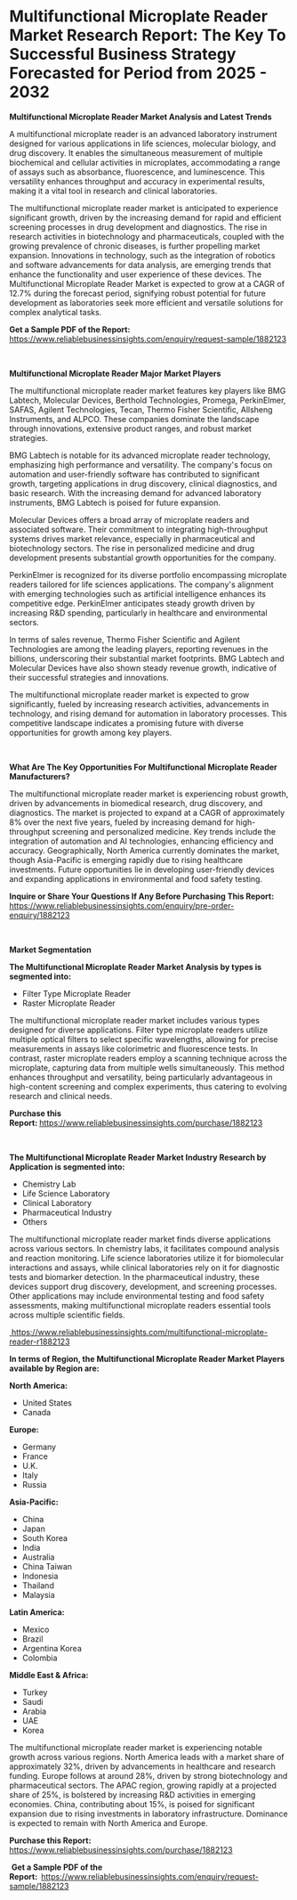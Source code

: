 <p><h1>Multifunctional Microplate Reader Market Research Report: The Key To Successful Business Strategy Forecasted for Period from 2025 - 2032</h1></p><p><strong>Multifunctional Microplate Reader Market Analysis and Latest Trends</strong></p>
<p><p>A multifunctional microplate reader is an advanced laboratory instrument designed for various applications in life sciences, molecular biology, and drug discovery. It enables the simultaneous measurement of multiple biochemical and cellular activities in microplates, accommodating a range of assays such as absorbance, fluorescence, and luminescence. This versatility enhances throughput and accuracy in experimental results, making it a vital tool in research and clinical laboratories.</p><p>The multifunctional microplate reader market is anticipated to experience significant growth, driven by the increasing demand for rapid and efficient screening processes in drug development and diagnostics. The rise in research activities in biotechnology and pharmaceuticals, coupled with the growing prevalence of chronic diseases, is further propelling market expansion. Innovations in technology, such as the integration of robotics and software advancements for data analysis, are emerging trends that enhance the functionality and user experience of these devices. The Multifunctional Microplate Reader Market is expected to grow at a CAGR of 12.7% during the forecast period, signifying robust potential for future development as laboratories seek more efficient and versatile solutions for complex analytical tasks.</p></p>
<p><strong>Get a Sample PDF of the Report:&nbsp;</strong> <a href="https://www.reliablebusinessinsights.com/enquiry/request-sample/1882123?utm_campaign=62&utm_medium=2&utm_source=Github&utm_content=ia&utm_term=14042025&utm_id=multifunctional-microplate-reader">https://www.reliablebusinessinsights.com/enquiry/request-sample/1882123</a></p>
<p>&nbsp;</p>
<p><strong>Multifunctional Microplate Reader Major Market Players</strong></p>
<p><p>The multifunctional microplate reader market features key players like BMG Labtech, Molecular Devices, Berthold Technologies, Promega, PerkinElmer, SAFAS, Agilent Technologies, Tecan, Thermo Fisher Scientific, Allsheng Instruments, and ALPCO. These companies dominate the landscape through innovations, extensive product ranges, and robust market strategies.</p><p>BMG Labtech is notable for its advanced microplate reader technology, emphasizing high performance and versatility. The company's focus on automation and user-friendly software has contributed to significant growth, targeting applications in drug discovery, clinical diagnostics, and basic research. With the increasing demand for advanced laboratory instruments, BMG Labtech is poised for future expansion.</p><p>Molecular Devices offers a broad array of microplate readers and associated software. Their commitment to integrating high-throughput systems drives market relevance, especially in pharmaceutical and biotechnology sectors. The rise in personalized medicine and drug development presents substantial growth opportunities for the company.</p><p>PerkinElmer is recognized for its diverse portfolio encompassing microplate readers tailored for life sciences applications. The company's alignment with emerging technologies such as artificial intelligence enhances its competitive edge. PerkinElmer anticipates steady growth driven by increasing R&D spending, particularly in healthcare and environmental sectors.</p><p>In terms of sales revenue, Thermo Fisher Scientific and Agilent Technologies are among the leading players, reporting revenues in the billions, underscoring their substantial market footprints. BMG Labtech and Molecular Devices have also shown steady revenue growth, indicative of their successful strategies and innovations.</p><p>The multifunctional microplate reader market is expected to grow significantly, fueled by increasing research activities, advancements in technology, and rising demand for automation in laboratory processes. This competitive landscape indicates a promising future with diverse opportunities for growth among key players.</p></p>
<p>&nbsp;</p>
<p><strong>What Are The Key Opportunities For Multifunctional Microplate Reader Manufacturers?</strong></p>
<p><p>The multifunctional microplate reader market is experiencing robust growth, driven by advancements in biomedical research, drug discovery, and diagnostics. The market is projected to expand at a CAGR of approximately 8% over the next five years, fueled by increasing demand for high-throughput screening and personalized medicine. Key trends include the integration of automation and AI technologies, enhancing efficiency and accuracy. Geographically, North America currently dominates the market, though Asia-Pacific is emerging rapidly due to rising healthcare investments. Future opportunities lie in developing user-friendly devices and expanding applications in environmental and food safety testing.</p></p>
<p><strong>Inquire or Share Your Questions If Any Before Purchasing This Report:</strong> <a href="https://www.reliablebusinessinsights.com/enquiry/pre-order-enquiry/1882123?utm_campaign=62&utm_medium=2&utm_source=Github&utm_content=ia&utm_term=14042025&utm_id=multifunctional-microplate-reader">https://www.reliablebusinessinsights.com/enquiry/pre-order-enquiry/1882123</a></p>
<p>&nbsp;</p>
<p><strong>Market Segmentation</strong></p>
<p><strong>The Multifunctional Microplate Reader Market Analysis by types is segmented into:</strong></p>
<p><ul><li>Filter Type Microplate Reader</li><li>Raster Microplate Reader</li></ul></p>
<p><p>The multifunctional microplate reader market includes various types designed for diverse applications. Filter type microplate readers utilize multiple optical filters to select specific wavelengths, allowing for precise measurements in assays like colorimetric and fluorescence tests. In contrast, raster microplate readers employ a scanning technique across the microplate, capturing data from multiple wells simultaneously. This method enhances throughput and versatility, being particularly advantageous in high-content screening and complex experiments, thus catering to evolving research and clinical needs.</p></p>
<p><strong>Purchase this Report:&nbsp;</strong><a href="https://www.reliablebusinessinsights.com/purchase/1882123?utm_campaign=62&utm_medium=2&utm_source=Github&utm_content=ia&utm_term=14042025&utm_id=multifunctional-microplate-reader">https://www.reliablebusinessinsights.com/purchase/1882123</a></p>
<p>&nbsp;</p>
<p><strong>The Multifunctional Microplate Reader Market Industry Research by Application is segmented into:</strong></p>
<p><ul><li>Chemistry Lab</li><li>Life Science Laboratory</li><li>Clinical Laboratory</li><li>Pharmaceutical Industry</li><li>Others</li></ul></p>
<p><p>The multifunctional microplate reader market finds diverse applications across various sectors. In chemistry labs, it facilitates compound analysis and reaction monitoring. Life science laboratories utilize it for biomolecular interactions and assays, while clinical laboratories rely on it for diagnostic tests and biomarker detection. In the pharmaceutical industry, these devices support drug discovery, development, and screening processes. Other applications may include environmental testing and food safety assessments, making multifunctional microplate readers essential tools across multiple scientific fields.</p></p>
<p><a href="https://www.reliablebusinessinsights.com/multifunctional-microplate-reader-r1882123?utm_campaign=62&utm_medium=2&utm_source=Github&utm_content=ia&utm_term=14042025&utm_id=multifunctional-microplate-reader">&nbsp;https://www.reliablebusinessinsights.com/multifunctional-microplate-reader-r1882123</a></p>
<p><strong>In terms of Region, the Multifunctional Microplate Reader Market Players available by Region are:</strong></p>
<p>
    <p> <strong> North America: </strong>
        <ul>
            <li>United States</li>
            <li>Canada</li>
        </ul>
        </p> 
    <p> <strong> Europe: </strong>
        <ul>
            <li>Germany</li>
            <li>France</li>
            <li>U.K.</li>
            <li>Italy</li>
            <li>Russia</li>
        </ul>
        </p> 
    <p> <strong> Asia-Pacific: </strong>
        <ul>
            <li>China</li>
            <li>Japan</li>
            <li>South Korea</li>
            <li>India</li>
            <li>Australia</li>
            <li>China Taiwan</li>
            <li>Indonesia</li>
            <li>Thailand</li>
            <li>Malaysia</li>
        </ul>
        </p> 
    <p> <strong> Latin America: </strong>
        <ul>
            <li>Mexico</li>
            <li>Brazil</li>
            <li>Argentina Korea</li>
            <li>Colombia</li>
        </ul>
        </p> 
    <p> <strong> Middle East & Africa: </strong>
        <ul>
            <li>Turkey</li>
            <li>Saudi</li>
            <li>Arabia</li>
            <li>UAE</li>
            <li>Korea</li>
        </ul>
    </p>
    </p>
<p><p>The multifunctional microplate reader market is experiencing notable growth across various regions. North America leads with a market share of approximately 32%, driven by advancements in healthcare and research funding. Europe follows at around 28%, driven by strong biotechnology and pharmaceutical sectors. The APAC region, growing rapidly at a projected share of 25%, is bolstered by increasing R&D activities in emerging economies. China, contributing about 15%, is poised for significant expansion due to rising investments in laboratory infrastructure. Dominance is expected to remain with North America and Europe.</p></p>
<p><strong>Purchase this Report: </strong><a href="https://www.reliablebusinessinsights.com/purchase/1882123?utm_campaign=62&utm_medium=2&utm_source=Github&utm_content=ia&utm_term=14042025&utm_id=multifunctional-microplate-reader">https://www.reliablebusinessinsights.com/purchase/1882123</a></p>
<p>&nbsp;<strong>Get a Sample PDF of the Report:&nbsp;&nbsp;</strong><a href="https://www.reliablebusinessinsights.com/enquiry/request-sample/1882123?utm_campaign=62&utm_medium=2&utm_source=Github&utm_content=ia&utm_term=14042025&utm_id=multifunctional-microplate-reader">https://www.reliablebusinessinsights.com/enquiry/request-sample/1882123</a></p>
<p><strong></strong></p>
<p><p></p><p></p><p></p></p>